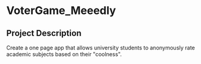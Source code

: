 # VoterGame_Meeedly
## Project Description
Create a one page app that allows university students to anonymously rate academic subjects based on their "coolness".
